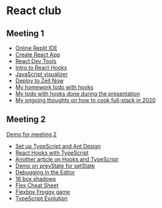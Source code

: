 React club
===

Meeting 1
---

- [Online Replit IDE](https://repl.it/languages/reactjs)
- [Create React App](https://github.com/facebook/create-react-app)
- [React Dev Tools](https://chrome.google.com/webstore/detail/react-developer-tools/fmkadmapgofadopljbjfkapdkoienihi?hl=ru)
- [Intro to React Hooks](https://en.reactjs.org/docs/hooks-intro.html)
- [JavaScript visualizer](http://pythontutor.com/javascript.html)
- [Deploy to Zeit Now](https://zeit.co/)
- [My homework todo with hooks](todo-with-hooks/)
- [My todo with hooks done during the presentation](todo-v2/)
- [My ongoing thoughts on how to cook full-stack in 2020](https://github.com/vpavlenko/web-2020)


Meeting 2
---

[Demo for meeting 2](https://todo-with-ts-and-ant.now.sh)

- [Set up TypeScript and Ant Design](https://ant.design/docs/react/use-in-typescript)
- [React Hooks with TypeScript](https://levelup.gitconnected.com/usetypescript-a-complete-guide-to-react-hooks-and-typescript-db1858d1fb9c)
- [Another article on Hooks and TypeScript](https://fettblog.eu/typescript-react/hooks/)
- [Demo on prevState for setState](https://repl.it/@cxielamiko/prevState-in-useState-example)
- [Debugging in the Editor](https://create-react-app.dev/docs/setting-up-your-editor#debugging-in-the-editor)
- [16 box shadows](https://repl.it/@cxielamiko/LimeEllipticalRepo)
- [Flex Cheat Sheet](https://yoksel.github.io/flex-cheatsheet)
- [Flexbox Froggy game](https://flexboxfroggy.com/)
- [TypeScript Evolution](https://mariusschulz.com/blog/series/typescript-evolution)
